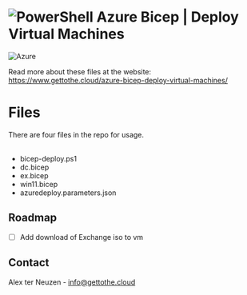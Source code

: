 # ![PowerShell](https://img.shields.io/badge/PowerShell-%235391FE.svg?style=for-the-badge&logo=powershell&logoColor=white) Azure Bicep | Deploy Virtual Machines
 ![Azure](https://img.shields.io/badge/azure-%230072C6.svg?style=for-the-badge&logo=microsoftazure&logoColor=white)

Read more about these files at the website: https://www.gettothe.cloud/azure-bicep-deploy-virtual-machines/

# Files
There are four files in the repo for usage.<br>
<br>
- bicep-deploy.ps1
- dc.bicep
- ex.bicep
- win11.bicep
- azuredeploy.parameters.json

## Roadmap

- [ ] Add download of Exchange iso to vm

<!-- CONTACT -->
## Contact

Alex ter Neuzen - info@gettothe.cloud



